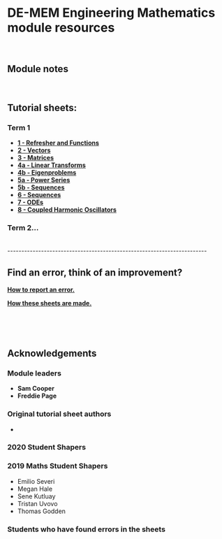 # DE-MEM Engineering Mathematics module resources
<br>

## Module notes


<br>

## Tutorial sheets:
### Term 1
* __[1 - Refresher and Functions](tutorial_sheets\01-refresher-and-functions.md)__
* __[2 - Vectors](tutorial_sheets\02-vectors.md)__
* __[3 - Matrices](tutorial_sheets\03-matrices.md)__
* __[4a - Linear Transforms](tutorial_sheets\04A-linear-transforms.md)__
* __[4b - Eigenproblems ](tutorial_sheets\04B-eigenproblems.md)__
* __[5a - Power Series](tutorial_sheets\05A-power-series.md)__
* __[5b - Sequences](tutorial_sheets\05b-sequence.md)__
* __[6 - Sequences](tutorial_sheets\06-complex-numbers.md)__
* __[7 - ODEs](tutorial_sheets\07-ode.md)__
* __[8 - Coupled Harmonic Oscillators](tutorial_sheets\08-cho.md)__

### Term 2...

<br>
-----------------------------------------------------------------------

<br>

## Find an error, think of an improvement?
__[How to report an error.](how-to-github-issue.md)__

__[How these sheets are made.](how-to.md)__

<br><br><br>

## Acknowledgements
### Module leaders
* __Sam Cooper__
* __Freddie Page__

### Original tutorial sheet authors
* 

### 2020 Student Shapers

### 2019 Maths Student Shapers
* Emilio Severi
* Megan Hale
* Sene Kutluay
* Tristan Uvovo
* Thomas Godden

### Students who have found errors in the sheets
